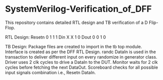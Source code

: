 # SystemVerilog-Verification_of_DFF
This repository contains detailed RTL design and TB verification of a D Flip-Flop.

RTL Design:
Resetn  0  1  1  1 
Din     X  X  1  0
Dout    0  0  1  0

TB Design:
Package files are created to import in the tb top module.
Interface is created as per the DFF RTL Design.
randc DataIn is used in the transaction to deliver different input on every randomize in generator class.
Driver uses 2 clk cycles to drive a DataIn to the DUT.
Monitor waits for 2 clk cycles before fetching the next DataOut.
Scoreboard checks for all possible input signals combination i.e., Resetn DataIn.
